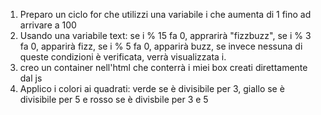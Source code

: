 1. Preparo un ciclo for che utilizzi una variabile i che aumenta di 1 fino ad arrivare a 100
2. Usando una variabile text: se i % 15 fa 0, apprarirà "fizzbuzz", se i % 3 fa 0, apparirà fizz, se i % 5 fa 0, apparirà buzz, se invece nessuna di queste condizioni è verificata, verrà visualizzata i.
3. creo un container nell'html che conterrà i miei box creati direttamente dal js
4. Applico i colori ai quadrati: verde se è divisibile per 3, giallo se è divisibile per 5 e rosso se è divisbile per 3 e 5